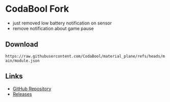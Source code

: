 # CodaBool Fork
- just removed low battery notification on sensor
- remove notification about game pause

## Download
`https://raw.githubusercontent.com/CodaBool/material_plane/refs/heads/main/module.json`

## Links
- [GitHub Repository](https://github.com/CodaBool/material_plane)
- [Releases](https://github.com/CodaBool/material_plane/releases)
